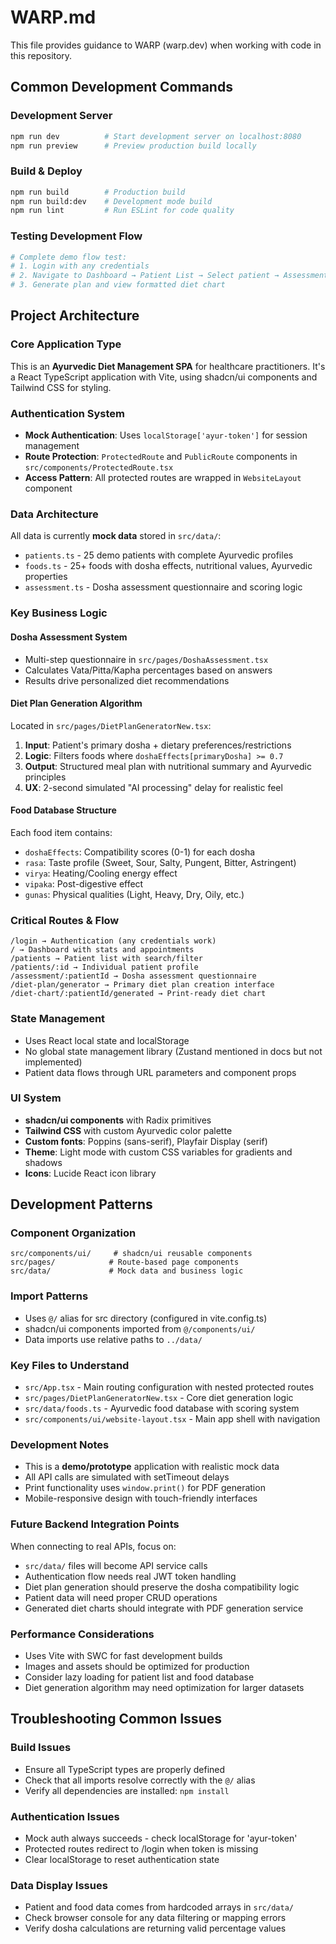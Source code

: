 # WARP.md

This file provides guidance to WARP (warp.dev) when working with code in this repository.

## Common Development Commands

### Development Server
```bash
npm run dev          # Start development server on localhost:8080
npm run preview      # Preview production build locally
```

### Build & Deploy
```bash
npm run build        # Production build
npm run build:dev    # Development mode build
npm run lint         # Run ESLint for code quality
```

### Testing Development Flow
```bash
# Complete demo flow test:
# 1. Login with any credentials
# 2. Navigate to Dashboard → Patient List → Select patient → Assessment → Diet Plan Generator
# 3. Generate plan and view formatted diet chart
```

## Project Architecture

### Core Application Type
This is an **Ayurvedic Diet Management SPA** for healthcare practitioners. It's a React TypeScript application with Vite, using shadcn/ui components and Tailwind CSS for styling.

### Authentication System
- **Mock Authentication**: Uses `localStorage['ayur-token']` for session management
- **Route Protection**: `ProtectedRoute` and `PublicRoute` components in `src/components/ProtectedRoute.tsx`
- **Access Pattern**: All protected routes are wrapped in `WebsiteLayout` component

### Data Architecture
All data is currently **mock data** stored in `src/data/`:
- `patients.ts` - 25 demo patients with complete Ayurvedic profiles
- `foods.ts` - 25+ foods with dosha effects, nutritional values, Ayurvedic properties
- `assessment.ts` - Dosha assessment questionnaire and scoring logic

### Key Business Logic

#### Dosha Assessment System
- Multi-step questionnaire in `src/pages/DoshaAssessment.tsx`
- Calculates Vata/Pitta/Kapha percentages based on answers
- Results drive personalized diet recommendations

#### Diet Plan Generation Algorithm
Located in `src/pages/DietPlanGeneratorNew.tsx`:
1. **Input**: Patient's primary dosha + dietary preferences/restrictions
2. **Logic**: Filters foods where `doshaEffects[primaryDosha] >= 0.7`
3. **Output**: Structured meal plan with nutritional summary and Ayurvedic principles
4. **UX**: 2-second simulated "AI processing" delay for realistic feel

#### Food Database Structure
Each food item contains:
- `doshaEffects`: Compatibility scores (0-1) for each dosha
- `rasa`: Taste profile (Sweet, Sour, Salty, Pungent, Bitter, Astringent)
- `virya`: Heating/Cooling energy effect
- `vipaka`: Post-digestive effect
- `gunas`: Physical qualities (Light, Heavy, Dry, Oily, etc.)

### Critical Routes & Flow
```
/login → Authentication (any credentials work)
/ → Dashboard with stats and appointments
/patients → Patient list with search/filter
/patients/:id → Individual patient profile
/assessment/:patientId → Dosha assessment questionnaire
/diet-plan/generator → Primary diet plan creation interface
/diet-chart/:patientId/generated → Print-ready diet chart
```

### State Management
- Uses React local state and localStorage
- No global state management library (Zustand mentioned in docs but not implemented)
- Patient data flows through URL parameters and component props

### UI System
- **shadcn/ui components** with Radix primitives
- **Tailwind CSS** with custom Ayurvedic color palette
- **Custom fonts**: Poppins (sans-serif), Playfair Display (serif)
- **Theme**: Light mode with custom CSS variables for gradients and shadows
- **Icons**: Lucide React icon library

## Development Patterns

### Component Organization
```
src/components/ui/     # shadcn/ui reusable components
src/pages/            # Route-based page components  
src/data/             # Mock data and business logic
```

### Import Patterns
- Uses `@/` alias for src directory (configured in vite.config.ts)
- shadcn/ui components imported from `@/components/ui/`
- Data imports use relative paths to `../data/`

### Key Files to Understand
- `src/App.tsx` - Main routing configuration with nested protected routes
- `src/pages/DietPlanGeneratorNew.tsx` - Core diet generation logic
- `src/data/foods.ts` - Ayurvedic food database with scoring system
- `src/components/ui/website-layout.tsx` - Main app shell with navigation

### Development Notes
- This is a **demo/prototype** application with realistic mock data
- All API calls are simulated with setTimeout delays
- Print functionality uses `window.print()` for PDF generation
- Mobile-responsive design with touch-friendly interfaces

### Future Backend Integration Points
When connecting to real APIs, focus on:
- `src/data/` files will become API service calls
- Authentication flow needs real JWT token handling
- Diet plan generation should preserve the dosha compatibility logic
- Patient data will need proper CRUD operations
- Generated diet charts should integrate with PDF generation service

### Performance Considerations
- Uses Vite with SWC for fast development builds
- Images and assets should be optimized for production
- Consider lazy loading for patient list and food database
- Diet generation algorithm may need optimization for larger datasets

## Troubleshooting Common Issues

### Build Issues
- Ensure all TypeScript types are properly defined
- Check that all imports resolve correctly with the `@/` alias
- Verify all dependencies are installed: `npm install`

### Authentication Issues
- Mock auth always succeeds - check localStorage for 'ayur-token'
- Protected routes redirect to /login when token is missing
- Clear localStorage to reset authentication state

### Data Display Issues
- Patient and food data comes from hardcoded arrays in `src/data/`
- Check browser console for any data filtering or mapping errors
- Verify dosha calculations are returning valid percentage values
